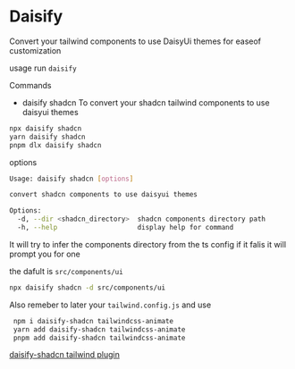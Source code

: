 # Daisify

Convert your tailwind components to use DaisyUi themes for easeof customization 


usage 
run `daisify` 

Commands 

- daisify shadcn
  To convert your shadcn tailwind components to use daisyui themes
```sh
npx daisify shadcn
yarn daisify shadcn
pnpm dlx daisify shadcn
```



options 

```sh
Usage: daisify shadcn [options]

convert shadcn components to use daisyui themes

Options:
  -d, --dir <shadcn_directory>  shadcn components directory path
  -h, --help                    display help for command
```
It will try to infer the components directory from the ts config if it falis it will prompt you for one

the dafult is   `src/components/ui`   

```sh
npx daisify shadcn -d src/components/ui
```
Also remeber to later your `tailwind.config.js` and use 


```sh
 npm i daisify-shadcn tailwindcss-animate
 yarn add daisify-shadcn tailwindcss-animate
 pnpm add daisify-shadcn tailwindcss-animate
```

[daisify-shadcn tailwind plugin](https://github.com/tigawanna/daisify-shadcn)
